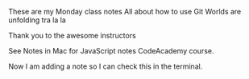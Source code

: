 These are my Monday class notes
All about how to use Git
Worlds are unfolding
tra la la

Thank you to the awesome instructors

See Notes in Mac for JavaScript notes CodeAcademy course.

Now I am adding a note so I can check this in the terminal.